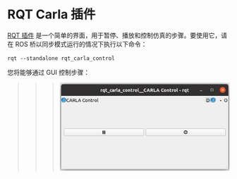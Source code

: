 # RQT Carla 插件

[RQT 插件](https://github.com/carla-simulator/ros-bridge/tree/master/rqt_carla_control) 是一个简单的界面，用于暂停、播放和控制仿真的步骤。要使用它，请在 ROS 桥以同步模式运行的情况下执行以下命令：


```
rqt --standalone rqt_carla_control
``` 

您将能够通过 GUI 控制步骤：

>>>![rqt_plugin](img/rqt_plugin.png)
